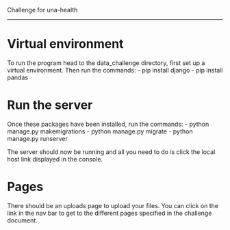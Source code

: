 Challenge for una-health
************************

Virtual environment
===================
To run the program head to the data_challenge directory, first set up a virtual environment. Then run the commands:
    - pip install django
    - pip install pandas

Run the server
==============
Once these packages have been installed, run the commands:
    - python manage.py makemigrations
    - python manage.py migrate
    - python manage.py runserver

The server should now be running and all you need to do is click the local host link displayed in the console.

Pages
=====
There should be an uploads page to upload your files. You can click on the link in the nav bar to get to the different
pages specified in the challenge document.